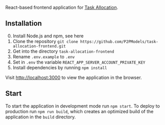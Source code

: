 React-based frontend application for [Task Allocation](https://github.com/P2PModels/task-allocation-prototype).

## Installation

0. Install Node.js and npm, see here
1. Clone the repository `git clone https://github.com/P2PModels/task-allocation-frontend.git`
2. Get into the directory `task-allocation-frontend`
3. Rename `.env.example` to `.env`
4. Set in `.env` the variable `REACT_APP_SERVER_ACCOUNT_PRIVATE_KEY`
5. Install dependencies by running `npm install`

Visit [http://localhost:3000](http://localhost:3000) to view the application 
in the browser.

## Start

To start the application in development mode run `npm start`. To deploy to
production run `npm run build`, which creates an optimized build of the 
application in the `build` directory.
